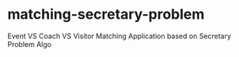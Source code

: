 # matching-secretary-problem
Event VS Coach VS Visitor Matching Application based on Secretary Problem Algo
